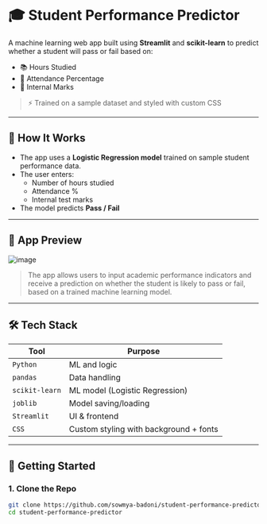 # 🎓 Student Performance Predictor

A machine learning web app built using **Streamlit** and **scikit-learn** to predict whether a student will pass or fail based on:

- 📚 Hours Studied  
- 📅 Attendance Percentage  
- 🧪 Internal Marks  

> ⚡ Trained on a sample dataset and styled with custom CSS

---

## 🧠 How It Works

- The app uses a **Logistic Regression model** trained on sample student performance data.
- The user enters:
  - Number of hours studied
  - Attendance %
  - Internal test marks
- The model predicts **Pass / Fail**

---

## 📸 App Preview

![image](https://github.com/user-attachments/assets/42863134-30e5-4bdd-8796-56c01d7b006a)


> The app allows users to input academic performance indicators and receive a prediction on whether the student is likely to pass or fail, based on a trained machine learning model.

---

## 🛠 Tech Stack

| Tool | Purpose |
|------|---------|
| `Python` | ML and logic |
| `pandas` | Data handling |
| `scikit-learn` | ML model (Logistic Regression) |
| `joblib` | Model saving/loading |
| `Streamlit` | UI & frontend |
| `CSS` | Custom styling with background + fonts |

---

## 🚀 Getting Started

### 1. Clone the Repo

```bash
git clone https://github.com/sowmya-badoni/student-performance-predictor.git
cd student-performance-predictor
